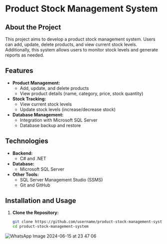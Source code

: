 # Product Stock Management System

## About the Project
This project aims to develop a product stock management system. Users can add, update, delete products, and view current stock levels. Additionally, this system allows users to monitor stock levels and generate reports as needed.

## Features
- **Product Management:**
  - Add, update, and delete products
  - View product details (name, category, price, stock quantity)
- **Stock Tracking:**
  - View current stock levels
  - Update stock levels (increase/decrease stock)
- **Database Management:**
  - Integration with Microsoft SQL Server
  - Database backup and restore

## Technologies
- **Backend:**
  - C# and .NET 
- **Database:**
  - Microsoft SQL Server
- **Other Tools:**
  - SQL Server Management Studio (SSMS)
  - Git and GitHub

## Installation and Usage
1. **Clone the Repository:**
   ```bash
   git clone https://github.com/username/product-stock-management-system.git
   cd product-stock-management-system

![WhatsApp Image 2024-06-15 at 23 47 06](https://github.com/Aliihsanhashas/Product-Stock-Automation/assets/30952683/8daac6f4-1fbe-4229-b22f-56fcde297dbf)
